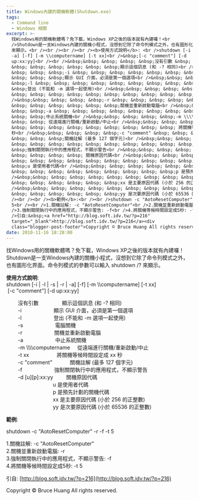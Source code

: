 ```yaml
---
title: Windows內建的關機軟體(Shutdown.exe)
tags:
  - Command line
  - Windows 相關
excerpt: >-
  找Windows用的關機軟體嗎？免下載，Windows XP之後的版本就有內建囉！<br
  />Shutdown是一支Windows內建的關機小程式，沒想到它除了命令列模式之外，也有圖形化界面。命令列模式的參數可以輸入 shutdown /?
  來顯示。<br /><br /><br /><br /><b>使用方式說明</b>: <br />shutdown [-i | -l | -s | -r |
  -a] [-f] [-m \\computername] [-t xx]<br />&nbsp;[-c "comment"] [-d
  up:xx:yy]<br /><br />&nbsp;&nbsp; &nbsp; &nbsp; &nbsp;沒有引數 &nbsp; &nbsp;
  &nbsp; &nbsp; &nbsp; &nbsp; &nbsp; &nbsp;顯示這個訊息 (和 -? 相同)<br />&nbsp;&nbsp;
  &nbsp; &nbsp; &nbsp;-i &nbsp; &nbsp; &nbsp; &nbsp; &nbsp; &nbsp; &nbsp; &nbsp;
  &nbsp; &nbsp; &nbsp;顯示 GUI 介面，必須是第一個選項<br />&nbsp;&nbsp; &nbsp; &nbsp;
  &nbsp;-l &nbsp; &nbsp; &nbsp; &nbsp; &nbsp; &nbsp; &nbsp; &nbsp; &nbsp; &nbsp;
  &nbsp;登出 (不能和 -m 選項一起使用)<br />&nbsp;&nbsp; &nbsp; &nbsp; &nbsp;-s &nbsp;
  &nbsp; &nbsp; &nbsp; &nbsp; &nbsp; &nbsp; &nbsp; &nbsp; &nbsp; &nbsp;電腦關機<br
  />&nbsp;&nbsp; &nbsp; &nbsp; &nbsp;-r &nbsp; &nbsp; &nbsp; &nbsp; &nbsp;
  &nbsp; &nbsp; &nbsp; &nbsp; &nbsp; &nbsp;關機並重新啟動電腦<br />&nbsp;&nbsp; &nbsp;
  &nbsp; &nbsp;-a &nbsp; &nbsp; &nbsp; &nbsp; &nbsp; &nbsp; &nbsp; &nbsp; &nbsp;
  &nbsp; &nbsp;中止系統關機<br />&nbsp;&nbsp; &nbsp; &nbsp; &nbsp;-m \\\\computername
  &nbsp; &nbsp; 從遠端進行關機/重新啟動/中止<br />&nbsp;&nbsp; &nbsp; &nbsp; &nbsp;-t xx
  &nbsp; &nbsp; &nbsp; &nbsp; &nbsp; &nbsp; &nbsp; &nbsp; &nbsp; 將關機等候時間設定成 xx
  秒<br />&nbsp;&nbsp; &nbsp; &nbsp; &nbsp;-c "comment" &nbsp; &nbsp; &nbsp;
  &nbsp; &nbsp; &nbsp;關機註解 (最多 127 個字元)<br />&nbsp;&nbsp; &nbsp; &nbsp; &nbsp;-f
  &nbsp; &nbsp; &nbsp; &nbsp; &nbsp; &nbsp; &nbsp; &nbsp; &nbsp; &nbsp;
  &nbsp;強制關閉執行中的應用程式，不顯示警告<br />&nbsp;&nbsp; &nbsp; &nbsp; &nbsp;-d [u][p]:xx:yy
  &nbsp; &nbsp; &nbsp; &nbsp; 關機原因代碼<br />&nbsp;&nbsp; &nbsp; &nbsp; &nbsp;
  &nbsp; &nbsp; &nbsp; &nbsp; &nbsp; &nbsp; &nbsp; &nbsp; &nbsp; &nbsp; &nbsp;
  &nbsp;u 是使用者代碼<br />&nbsp;&nbsp; &nbsp; &nbsp; &nbsp; &nbsp; &nbsp; &nbsp;
  &nbsp; &nbsp; &nbsp; &nbsp; &nbsp; &nbsp; &nbsp; &nbsp; &nbsp;p 是預先計劃的關機代碼<br
  />&nbsp;&nbsp; &nbsp; &nbsp; &nbsp; &nbsp; &nbsp; &nbsp; &nbsp; &nbsp; &nbsp;
  &nbsp; &nbsp; &nbsp; &nbsp; &nbsp; &nbsp;xx 是主要原因代碼 (小於 256 的正整數)<br
  />&nbsp;&nbsp; &nbsp; &nbsp; &nbsp; &nbsp; &nbsp; &nbsp; &nbsp; &nbsp; &nbsp;
  &nbsp; &nbsp; &nbsp; &nbsp; &nbsp; &nbsp;yy 是次要原因代碼 (小於 65536 的正整數)<br /><br
  /><br /><br /><b>範例</b>:<br /><br />shutdown -c "AotoResetComputer" -r -f -t
  5<br /><br />1.關機註解: -c "AotoResetComputer"<br />2.關機並重新啟動電腦: -r<br
  />3.強制關閉執行中的應用程式，不顯示警告: -f<br />4.將關機等候時間設定成5秒: -t 5<br /><br /><br
  />引自:&nbsp;<a href="http://blog.soft.idv.tw/?p=216"
  target="_blank">http://blog.soft.idv.tw/?p=216</a><div
  class="blogger-post-footer">Copyright © Bruce Huang All rights reserved.</div>
date: 2010-11-16 18:28:00
---
```


找Windows用的關機軟體嗎？免下載，Windows XP之後的版本就有內建囉！  
Shutdown是一支Windows內建的關機小程式，沒想到它除了命令列模式之外，也有圖形化界面。命令列模式的參數可以輸入 shutdown /? 來顯示。  
  
  
  
**使用方式說明**:  
shutdown \[-i | -l | -s | -r | -a\] \[-f\] \[-m \\\\computername\] \[-t xx\]  
 \[-c "comment"\] \[-d up:xx:yy\]  
  
        沒有引數                顯示這個訊息 (和 -? 相同)  
        -i                      顯示 GUI 介面，必須是第一個選項  
        -l                      登出 (不能和 -m 選項一起使用)  
        -s                      電腦關機  
        -r                      關機並重新啟動電腦  
        -a                      中止系統關機  
        -m \\\\\\\\computername     從遠端進行關機/重新啟動/中止  
        -t xx                   將關機等候時間設定成 xx 秒  
        -c "comment"            關機註解 (最多 127 個字元)  
        -f                      強制關閉執行中的應用程式，不顯示警告  
        -d \[u\]\[p\]:xx:yy         關機原因代碼  
                                u 是使用者代碼  
                                p 是預先計劃的關機代碼  
                                xx 是主要原因代碼 (小於 256 的正整數)  
                                yy 是次要原因代碼 (小於 65536 的正整數)  
  
  
  
**範例**:  
  
shutdown -c "AotoResetComputer" -r -f -t 5  
  
1.關機註解: -c "AotoResetComputer"  
2.關機並重新啟動電腦: -r  
3.強制關閉執行中的應用程式，不顯示警告: -f  
4.將關機等候時間設定成5秒: -t 5  
  
  
引自: [http://blog.soft.idv.tw/?p=216](http://blog.soft.idv.tw/?p=216)

Copyright © Bruce Huang All rights reserved.
<!-- more -->
